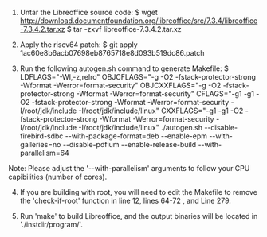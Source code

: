 1. Untar the Libreoffice source code:
    $ wget http://download.documentfoundation.org/libreoffice/src/7.3.4/libreoffice-7.3.4.2.tar.xz
    $ tar -zxvf libreoffice-7.3.4.2.tar.xz

2. Apply the riscv64 patch:
    $ git apply 1ac60e8b6acb07698eb8765718e8d093b519dc86.patch 

3. Run the following autogen.sh command to generate Makefile:
    $ LDFLAGS="-Wl,-z,relro" OBJCFLAGS="-g -O2 -fstack-protector-strong -Wformat -Werror=format-security" OBJCXXFLAGS="-g -O2 -fstack-protector-strong -Wformat -Werror=format-security" CFLAGS="-g1 -g1 -O2 -fstack-protector-strong -Wformat -Werror=format-security  -I/root/jdk/include -I/root/jdk/include/linux" CXXFLAGS="-g1 -g1 -O2 -fstack-protector-strong -Wformat -Werror=format-security -I/root/jdk/include -I/root/jdk/include/linux" ./autogen.sh --disable-firebird-sdbc --with-package-format=deb --enable-epm --with-galleries=no --disable-pdfium --enable-release-build --with-parallelism=64

Note: Please adjust the '--with-parallelism' arguments to follow your CPU capibilities (number of cores).

4. If you are building with root, you will need to edit the Makefile to remove the 'check-if-root' function in line 12, lines 64-72 , and Line 279.

5. Run 'make' to build Libreoffice, and the output binaries will be located in './instdir/program/'.
